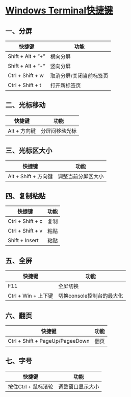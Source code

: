 # [Windows Terminal快捷键](https://www.cnblogs.com/devilsky/p/13533745.html)

## 一、分屏

| 快捷键            | 功能                    |
| ----------------- | ----------------------- |
| Shift + Alt + “+” | 横向分屏                |
| Shift + Alt + “-“ | 竖向分屏                |
| Ctrl + Shift + w  | 取消分屏/关闭当前标签页 |
| Ctrl + Shift + t  | 打开新标签页            |

 

## 二、光标移动

| 快捷键       | 功能           |
| ------------ | -------------- |
| Alt + 方向键 | 分屏间移动光标 |

 

## 三、光标区大小

| 快捷键               | 功能               |
| -------------------- | ------------------ |
| Alt + Shift + 方向键 | 调整当前分屏区大小 |

 

## 四、复制粘贴

| 快捷键           | 功能 |
| ---------------- | ---- |
| Ctrl + Shift + c | 复制 |
| Ctrl + Shift + v | 粘贴 |
| Shift + Insert   | 粘贴 |

 

## 五、全屏

| 快捷键              | 功能                      |
| ------------------- | ------------------------- |
| F11                 | 全屏切换                  |
| Ctrl + Win + 上下键 | 切换console控制台的最大化 |

 

## 六、翻页

| 快捷键                          | 功能 |
| ------------------------------- | ---- |
| Ctrl + Shift + PageUp/PageeDown | 翻页 |

 

## 七、字号

| 快捷键              | 功能             |
| ------------------- | ---------------- |
| 按住Ctrl + 鼠标滚轮 | 调整窗口显示大小 |

 